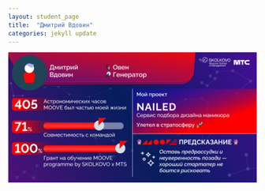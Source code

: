 ```yaml
---
layout: student_page
title:  "Дмитрий Вдовин"
categories: jekyll update
---
```

<img class="img-fluid" src="/img/posts/Дмитрий Вдовин.png" alt="moove-2">
